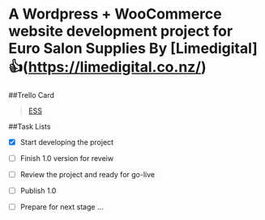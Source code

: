 # A Wordpress + WooCommerce website development project for Euro Salon Supplies By [Limedigital] 👍(https://limedigital.co.nz/)

##Trello Card
<blockquote class="trello-card"><a href="https:&#x2F;&#x2F;trello.com&#x2F;c&#x2F;jmSK1AOq&#x2F;377-ess">ESS</a></blockquote><script src="https://p.trellocdn.com/embed.min.js"></script>

##Task Lists
- [x] Start developing the project
- [ ] Finish 1.0 version for reveiw
- [ ] Review the project and ready for go-live
- [ ] Publish 1.0
- [ ] Prepare for next stage ...


